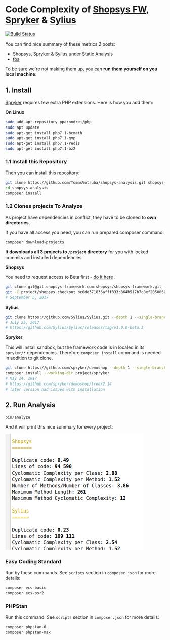 # Code Complexity of [Shopsys FW](https://www.shopsys-framework.com/), [Spryker](https://spryker.com/) & [Sylius](http://sylius.org/)

[![Build Status](https://img.shields.io/travis/TomasVotruba/shopsys-spryker-and-sylius-analysis.svg?style=flat-square)](https://travis-ci.org/TomasVotruba/shopsys-spryker-and-sylius-analysis)

You can find nice summary of these metrics 2 posts:

- [Shopsys, Spryker & Sylius under Static Analysis](https://www.tomasvotruba.cz/blog/2017/08/28/shopsys-spriker-and-sylius-under-static-analysis/)
- [tba](tba)

To be sure we're not making them up, you can **run them yourself on you local machine**:


## 1. Install

[Spryker](https://spryker.com/) requires few extra PHP extensions. Here is how you add them:
 
**On Linux**
  
```bash
sudo add-apt-repository ppa:ondrej/php
sudo apt update
sudo apt-get install php7.1-bcmath
sudo apt-get install php7.1-gmp
sudo apt-get install php7.1-redis
sudo apt-get install php7.1-bz2
```

### 1.1 Install this Repository

Then you can install this repository:

```bash
git clone https://github.com/TomasVotruba/shopsys-analysis.git shopsys-analysis
cd shopsys-analysis
composer install
```

### 1.2 Clones projects To Analyze

As project have dependencies in conflict, they have to be cloned to **own directories**.

If you have all access you need, you can run prepared composer command:

```bash
composer download-projects
```

**It downloads all 3 projects to `/project` directory** for you with locked commits and installed dependencies.



**Shopsys**

You need to request access to Beta first - [do it here](https://www.shopsys-framework.com/) .

```bash
git clone git@git.shopsys-framework.com:shopsys/shopsys-framework.git --depth 1 project/shopsys
git -C project/shopsys checkout bc0de371836afff333c364b517b7c8ef2050060e
# September 5, 2017
```

**Sylius**

```bash
git clone https://github.com/Sylius/Sylius.git --depth 1 --single-branch --branch v1.0.0-beta.3 project/sylius
# July 25, 2017
# https://github.com/Sylius/Sylius/releases/tag/v1.0.0-beta.3
```

**Spryker**

This will install sandbox, but the framework code is in localed in its `spryker/*` dependencies. 
Therefore `composer install` command is needed in addition to git clone.

```bash
git clone https://github.com/spryker/demoshop --depth 1 --single-branch --branch 2.14 project/spryker
composer install --working-dir project/spryker
# May 24, 2017
# https://github.com/spryker/demoshop/tree/2.14
# later version had issues with installation
```

## 2. Run Analysis

```bash
bin/analyze
```

And it will print this nice summary for every project:


![Preview](docs/preview.png)


### Easy Coding Standard

Run by these commands. See `scripts` section in `composer.json` for more details:

```bash
composer ecs-basic
composer ecs-psr2
```

### PHPStan

Run this command. See `scripts` section in `composer.json` for more details:

```bash
composer phpstan-0
composer phpstan-max
```
